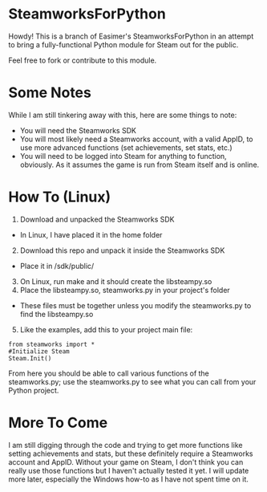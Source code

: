 # SteamworksForPython
Howdy!  This is a branch of Easimer's SteamworksForPython in an attempt to bring a fully-functional Python module for Steam out for the public.

Feel free to fork or contribute to this module.

# Some Notes
While I am still tinkering away with this, here are some things to note:

- You will need the Steamworks SDK
- You will most likely need a Steamworks account, with a valid AppID, to use more advanced functions (set achievements, set stats, etc.)
- You will need to be logged into Steam for anything to function, obviously.  As it assumes the game is run from Steam itself and is online.

# How To (Linux)
1. Download and unpacked the Steamworks SDK
  - In Linux, I have placed it in the home folder
2. Download this repo and unpack it inside the Steamworks SDK
  - Place it in /sdk/public/
3. On Linux, run make and it should create the libsteampy.so
4. Place the libsteampy.so, steamworks.py in your project's folder
  - These files must be together unless you modify the steamworks.py to find the libsteampy.so
5. Like the examples, add this to your project main file:
```
from steamworks import *
#Initialize Steam
Steam.Init()
```
From here you should be able to call various functions of the steamworks.py; use the steamworks.py to see what you can call from your Python project.

# More To Come
I am still digging through the code and trying to get more functions like setting achievements and stats, but these definitely require a Steamworks account and AppID.  Without your game on Steam, I don't think you can really use those functions but I haven't actually tested it yet.  I will update more later, especially the Windows how-to as I have not spent time on it.
